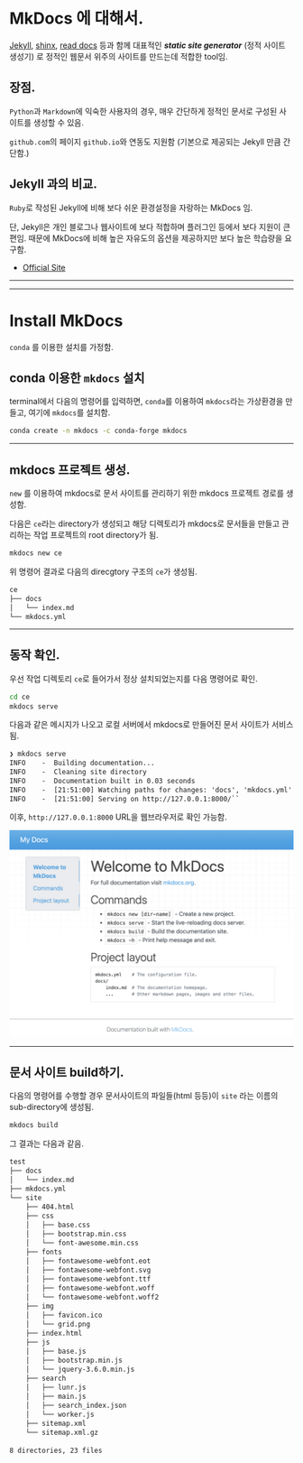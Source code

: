 # MkDocs 에 대해서.

[Jekyll](https://jekyllrb.com/docs/), [shinx](https://www.sphinx-doc.org/en/master/), [read docs](https://about.readthedocs.com/?ref=readthedocs.org) 등과 함께 대표적인 ***static site generator*** (정적 사이트 생성기) 로 정적인 웹문서 위주의 사이트를 만드는데 적합한 tool임.

## 장점.

`Python`과 `Markdown`에 익숙한 사용자의 경우, 매우 간단하게 정적인 문서로 구성된 사이트를 생성할 수 있음.

`github.com`의 페이지 `github.io`와 연동도 지원함 (기본으로 제공되는 Jekyll 만큼 간단함.)

## Jekyll 과의 비교.

`Ruby`로 작성된 Jekyll에 비해 보다 쉬운 환경설정을 자랑하는 MkDocs 임.

단, Jekyll은 개인 블로그나 웹사이트에 보다 적합하며 플러그인 등에서 보다 지원이 큰 편임. 
때문에 MkDocs에 비해 높은 자유도의 옵션을 제공하지만 보다 높은 학습량을 요구함.

* [Official Site](https://www.mkdocs.org/)

---

---

# Install MkDocs

`conda` 를 이용한 설치를 가정함.

## conda 이용한 `mkdocs` 설치

terminal에서 다음의 명령어를 입력하면,
`conda`를 이용하여 `mkdocs`라는 가상환경을 만들고, 여기에 `mkdocs`를 설치함.

```bash
conda create -n mkdocs -c conda-forge mkdocs
```

---

## mkdocs 프로젝트 생성.

`new` 를 이용하여 mkdocs로 문서 사이트를 관리하기 위한 mkdocs 프로젝트 경로를 생성함.

다음은 `ce`라는 directory가 생성되고 해당 디렉토리가 mkdocs로 문서들을 만들고 관리하는 작업 프로젝트의 root directory가 됨.

```bash
mkdocs new ce
```

위 명령어 결과로 다음의 direcgtory 구조의 `ce`가 생성됨.

```
ce
├── docs
│   └── index.md
└── mkdocs.yml
```

---

## 동작 확인.

우선 작업 디렉토리 `ce`로 들어가서 정상 설치되었는지를 다음 명령어로 확인.

```bash
cd ce
mkdocs serve
```

다음과 같은 메시지가 나오고 로컬 서버에서 mkdocs로 만들어진 문서 사이트가 서비스 됨.

```
❯ mkdocs serve
INFO    -  Building documentation...
INFO    -  Cleaning site directory
INFO    -  Documentation built in 0.03 seconds
INFO    -  [21:51:00] Watching paths for changes: 'docs', 'mkdocs.yml'
INFO    -  [21:51:00] Serving on http://127.0.0.1:8000/``
```


이후, `http://127.0.0.1:8000` URL을 웹브라우저로 확인 가능함.

![](./imgs/serve_result.png)

---

## 문서 사이트 build하기.

다음의 명령어를 수행할 경우 문서사이트의 파일들(html 등등)이 
`site` 라는 이름의 sub-directory에 생성됨.

```bash
mkdocs build
```

그 결과는 다음과 같음.

```
test
├── docs
│   └── index.md
├── mkdocs.yml
└── site
    ├── 404.html
    ├── css
    │   ├── base.css
    │   ├── bootstrap.min.css
    │   └── font-awesome.min.css
    ├── fonts
    │   ├── fontawesome-webfont.eot
    │   ├── fontawesome-webfont.svg
    │   ├── fontawesome-webfont.ttf
    │   ├── fontawesome-webfont.woff
    │   └── fontawesome-webfont.woff2
    ├── img
    │   ├── favicon.ico
    │   └── grid.png
    ├── index.html
    ├── js
    │   ├── base.js
    │   ├── bootstrap.min.js
    │   └── jquery-3.6.0.min.js
    ├── search
    │   ├── lunr.js
    │   ├── main.js
    │   ├── search_index.json
    │   └── worker.js
    ├── sitemap.xml
    └── sitemap.xml.gz

8 directories, 23 files
```
